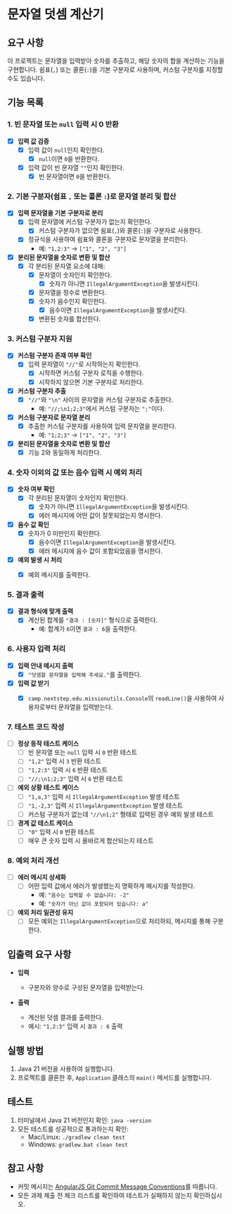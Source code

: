# 문자열 덧셈 계산기

## 요구 사항

이 프로젝트는 문자열을 입력받아 숫자를 추출하고, 해당 숫자의 합을 계산하는 기능을 구현합니다. 쉼표(`,`) 또는 콜론(`:`)을 기본 구분자로 사용하며, 커스텀 구분자를 지정할 수도 있습니다.

## 기능 목록

### 1. 빈 문자열 또는 `null` 입력 시 0 반환

- [x] **입력 값 검증**
    - [x] 입력 값이 `null`인지 확인한다.
        - [x] `null`이면 `0`을 반환한다.
    - [x] 입력 값이 빈 문자열 `""`인지 확인한다.
        - [x] 빈 문자열이면 `0`을 반환한다.

### 2. 기본 구분자(쉼표 `,` 또는 콜론 `:`)로 문자열 분리 및 합산

- [x] **입력 문자열을 기본 구분자로 분리**
    - [x] 입력 문자열에 커스텀 구분자가 없는지 확인한다.
        - [x] 커스텀 구분자가 없으면 쉼표(`,`)와 콜론(`:`)을 구분자로 사용한다.
    - [x] 정규식을 사용하여 쉼표와 콜론을 구분자로 문자열을 분리한다.
        - 예: `"1,2:3"` → `["1", "2", "3"]`

- [x] **분리된 문자열을 숫자로 변환 및 합산**
    - [x] 각 분리된 문자열 요소에 대해:
        - [x] 문자열이 숫자인지 확인한다.
            - [x] 숫자가 아니면 `IllegalArgumentException`을 발생시킨다.
        - [x] 문자열을 정수로 변환한다.
        - [x] 숫자가 음수인지 확인한다.
            - [x] 음수이면 `IllegalArgumentException`을 발생시킨다.
        - [x] 변환된 숫자를 합산한다.

### 3. 커스텀 구분자 지원

- [x] **커스텀 구분자 존재 여부 확인**
    - [x] 입력 문자열이 `"//"`로 시작하는지 확인한다.
        - [x] 시작하면 커스텀 구분자 로직을 수행한다.
        - [x] 시작하지 않으면 기본 구분자로 처리한다.

- [x] **커스텀 구분자 추출**
    - [x] `"//"`와 `"\n"` 사이의 문자열을 커스텀 구분자로 추출한다.
        - 예: `"//;\n1;2;3"`에서 커스텀 구분자는 `";"`이다.

- [x] **커스텀 구분자로 문자열 분리**
    - [x] 추출한 커스텀 구분자를 사용하여 입력 문자열을 분리한다.
        - 예: `"1;2;3"` → `["1", "2", "3"]`

- [x] **분리된 문자열을 숫자로 변환 및 합산**
    - [x] 기능 2와 동일하게 처리한다.

### 4. 숫자 이외의 값 또는 음수 입력 시 예외 처리

- [x] **숫자 여부 확인**
    - [x] 각 분리된 문자열이 숫자인지 확인한다.
        - [x] 숫자가 아니면 `IllegalArgumentException`을 발생시킨다.
        - [x] 에러 메시지에 어떤 값이 잘못되었는지 명시한다.

- [x] **음수 값 확인**
    - [x] 숫자가 0 미만인지 확인한다.
        - [x] 음수이면 `IllegalArgumentException`을 발생시킨다.
        - [x] 에러 메시지에 음수 값이 포함되었음을 명시한다.

- [x] **예외 발생 시 처리**
    - [x] 예외 메시지를 출력한다.


### 5. 결과 출력

- [x] **결과 형식에 맞게 출력**
    - [x] 계산된 합계를 `"결과 : [숫자]"` 형식으로 출력한다.
        - 예: 합계가 `6`이면 `결과 : 6`을 출력한다.

### 6. 사용자 입력 처리

- [x] **입력 안내 메시지 출력**
    - [x] `"덧셈할 문자열을 입력해 주세요."`를 출력한다.

- [x] **입력 값 받기**
    - [x] `camp.nextstep.edu.missionutils.Console`의 `readLine()`을 사용하여 사용자로부터 문자열을 입력받는다.


### 7. 테스트 코드 작성

- [ ] **정상 동작 테스트 케이스**
    - [ ] 빈 문자열 또는 `null` 입력 시 `0` 반환 테스트
    - [ ] `"1,2"` 입력 시 `3` 반환 테스트
    - [ ] `"1,2:3"` 입력 시 `6` 반환 테스트
    - [ ] `"//;\n1;2;3"` 입력 시 `6` 반환 테스트

- [ ] **예외 상황 테스트 케이스**
    - [ ] `"1,a,3"` 입력 시 `IllegalArgumentException` 발생 테스트
    - [ ] `"1,-2,3"` 입력 시 `IllegalArgumentException` 발생 테스트
    - [ ] 커스텀 구분자가 없는데 `"//\n1;2"` 형태로 입력된 경우 예외 발생 테스트

- [ ] **경계 값 테스트 케이스**
    - [ ] `"0"` 입력 시 `0` 반환 테스트
    - [ ] 매우 큰 숫자 입력 시 올바르게 합산되는지 테스트

### 8. 예외 처리 개선

- [ ] **에러 메시지 상세화**
    - [ ] 어떤 입력 값에서 에러가 발생했는지 명확하게 메시지를 작성한다.
        - 예: `"음수는 입력할 수 없습니다: -2"`
        - 예: `"숫자가 아닌 값이 포함되어 있습니다: a"`

- [ ] **예외 처리 일관성 유지**
    - [ ] 모든 예외는 `IllegalArgumentException`으로 처리하되, 메시지를 통해 구분한다.

## 입출력 요구 사항

- **입력**
    - 구분자와 양수로 구성된 문자열을 입력받는다.

- **출력**
    - 계산된 덧셈 결과를 출력한다.
    - 예시: `"1,2:3"` 입력 시 `결과 : 6` 출력

## 실행 방법

1. Java 21 버전을 사용하여 실행합니다.
2. 프로젝트를 클론한 후, `Application` 클래스의 `main()` 메서드를 실행합니다.

## 테스트

1. 터미널에서 Java 21 버전인지 확인: `java -version`
2. 모든 테스트를 성공적으로 통과하는지 확인:
    - Mac/Linux: `./gradlew clean test`
    - Windows: `gradlew.bat clean test`

## 참고 사항

- 커밋 메시지는 [AngularJS Git Commit Message Conventions](https://github.com/angular/angular.js/blob/master/DEVELOPERS.md#-git-commit-guidelines)를 따릅니다.
- 모든 과제 제출 전 체크 리스트를 확인하여 테스트가 실패하지 않는지 확인하십시오.
